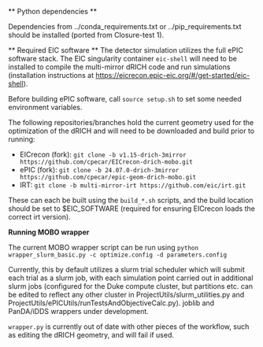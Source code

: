 ** Python dependencies ** 

Dependencies from ../conda_requirements.txt or ../pip_requirements.txt should be installed (ported from Closure-test 1).

** Required EIC software **
The detector simulation utilizes the full ePIC software stack. The EIC singularity container ```eic-shell``` will need to be installed to compile the multi-mirror dRICH code and run simulations (installation instructions at https://eicrecon.epic-eic.org/#/get-started/eic-shell).

Before building ePIC software, call ```source setup.sh``` to set some needed environment variables.

The following repositories/branches hold the current geometry used for the optimization of the dRICH and will need to be downloaded and build prior to running:
- EICrecon (fork): ``` git clone -b v1.15-drich-3mirror https://github.com/cpecar/EICrecon-drich-mobo.git ```
- ePIC (fork): ``` git clone -b 24.07.0-drich-3mirror https://github.com/cpecar/epic-geom-drich-mobo.git ```
- IRT: ``` git clone -b multi-mirror-irt https://github.com/eic/irt.git ```

These can each be built using the ```build_*.sh``` scripts, and the build location should be set to $EIC_SOFTWARE (required for ensuring EICrecon loads the correct irt version).

**Running MOBO wrapper**

The current MOBO wrapper script can be run using 
```python wrapper_slurm_basic.py -c optimize.config -d parameters.config```

Currently, this by default utilizes a slurm trial scheduler which will submit each trial as a slurm job, with each simulation point carried out in additional slurm jobs (configured for the Duke compute cluster, but partitions etc. can be edited to reflect any other cluster in ProjectUtils/slurm_utilities.py and ProjectUtils/ePICUtils/runTestsAndObjectiveCalc.py). joblib and PanDA/iDDS wrappers under development.

```wrapper.py``` is currently out of date with other pieces of the workflow, such as editing the dRICH geometry, and will fail if used.